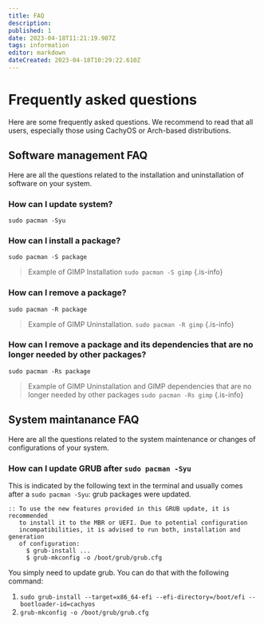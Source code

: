 ```yaml
---
title: FAQ
description: 
published: 1
date: 2023-04-18T11:21:19.987Z
tags: information
editor: markdown
dateCreated: 2023-04-18T10:29:22.610Z
---
```


# Frequently asked questions
Here are some frequently asked questions. We recommend to read that all users, especially those using CachyOS or Arch-based distributions.


## Software management FAQ
Here are all the questions related to the installation and uninstallation of software on your system.

### How can I update system?
`sudo pacman -Syu`

### How can I install a package?
`sudo pacman -S package`

> Example of GIMP Installation
`sudo pacman -S gimp` {.is-info}

### How can I remove a package?
`sudo pacman -R package`
> Example of GIMP Uninstallation.
`sudo pacman -R gimp` {.is-info}

### How can I remove a package and its dependencies that are no longer needed by other packages?
`sudo pacman -Rs package`
> Example of GIMP Uninstallation and GIMP dependencies that are no longer needed by other packages
`sudo pacman -Rs gimp` {.is-info}


## System maintanance FAQ
Here are all the questions related to the system maintenance or changes of configurations of your system.

### How can I update GRUB after `sudo pacman -Syu`
This is indicated by the following text in the terminal and usually comes after a `sudo pacman -Syu`: grub packages were updated.
```
:: To use the new features provided in this GRUB update, it is recommended
   to install it to the MBR or UEFI. Due to potential configuration
   incompatibilities, it is advised to run both, installation and generation
   of configuration:
     $ grub-install ...
     $ grub-mkconfig -o /boot/grub/grub.cfg
```
You simply need to update grub. You can do that with the following command:
1. `sudo grub-install --target=x86_64-efi --efi-directory=/boot/efi --bootloader-id=cachyos`
2. `grub-mkconfig -o /boot/grub/grub.cfg`